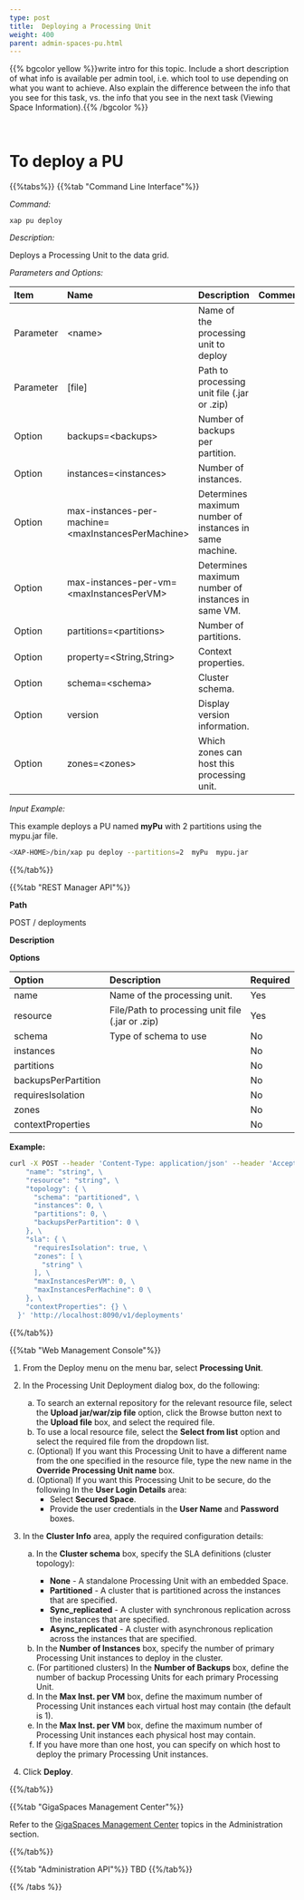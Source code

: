 ```yaml
---
type: post
title:  Deploying a Processing Unit
weight: 400
parent: admin-spaces-pu.html
---
```

 
 
{{% bgcolor yellow %}}write intro for this topic. Include a short description of what info is available per admin tool, i.e. which tool to use depending on what you want to achieve. Also explain the difference between the info that you see for this task, vs. the info that you see in the next task (Viewing Space Information).{{% /bgcolor %}}
 
 
<br> 

# To deploy a PU

{{%tabs%}}
{{%tab "Command Line Interface"%}}

*Command:*

`xap pu deploy`

*Description:*

Deploys a Processing Unit to the data grid.

*Parameters and Options:*

|Item | Name| Description | Comment |
|:----|:----|:------------|:--------|
|Parameter | \<name\> |Name of the processing unit to deploy||
|Parameter | \[file\] |Path to processing unit file (.jar or .zip) |  |
|Option    | backups=\<backups\> |Number of backups per partition.| |
|Option    | instances=\<instances\> |Number of instances.| |
|Option    | max-instances-per-machine=\<maxInstancesPerMachine\>|Determines maximum number of instances in same machine.| |
|Option    | max-instances-per-vm=\<maxInstancesPerVM\>| Determines maximum number of instances in same VM. ||
|Option    |partitions=\<partitions\> | Number of partitions. ||
|Option    |property=\<String,String\>|Context properties.||
|Option    |schema=\<schema\>|Cluster schema.||
|Option    |version | Display version information.||
|Option    |zones=\<zones\>| Which zones can host this processing unit.||

 
*Input Example:*

This example deploys a PU named **myPu** with 2 partitions using the mypu.jar file.

```bash
<XAP-HOME>/bin/xap pu deploy --partitions=2  myPu  mypu.jar
```
{{%/tab%}}


{{%tab "REST Manager API"%}}

**Path**

POST / deployments


**Description**


**Options**

| Option | Description | Required |
|:-------|:------------|:---------|
|name | Name of the processing unit.| Yes |
|resource|File/Path to processing unit file (.jar or .zip) | Yes|
|schema | Type of schema to use | No| 
|instances |  | No|
|partitions|  | No|
|backupsPerPartition| | No| 
|requiresIsolation| | No|
|zones| | No|
|contextProperties  | | No|
 
**Example:**
 

```bash
curl -X POST --header 'Content-Type: application/json' --header 'Accept: text/plain' -d '{ \ 
    "name": "string", \ 
    "resource": "string", \ 
    "topology": { \ 
      "schema": "partitioned", \ 
      "instances": 0, \ 
      "partitions": 0, \ 
      "backupsPerPartition": 0 \ 
    }, \ 
    "sla": { \ 
      "requiresIsolation": true, \ 
      "zones": [ \ 
        "string" \ 
      ], \ 
      "maxInstancesPerVM": 0, \ 
      "maxInstancesPerMachine": 0 \ 
    }, \ 
    "contextProperties": {} \ 
  }' 'http://localhost:8090/v1/deployments'
```
{{%/tab%}}


{{%tab "Web Management Console"%}}

1. From the Deploy menu on the menu bar, select **Processing Unit**.
1. In the Processing Unit Deployment dialog box, do the following:

	<ol type="a">
		<li>To search an external repository for the relevant resource file, select the <b>Upload jar/war/zip file</b> option, click the Browse button next to the <b>Upload file</b> box, and select the required file.</li>
		<li>To use a local resource file, select the <b>Select from list</b> option and select the required file from the dropdown list.</li>
		<li>(Optional) If you want this Processing Unit to have a different name from the one specified in the resource file, type the new name in the <b>Override Processing Unit name</b> box.</li>
		<li>(Optional) If you want this Processing Unit to be secure, do the following In the <b>User Login Details</b> area:
		<ul>
			<li>Select <b>Secured Space</b>.</li>
			<li>Provide the user credentials in the <b>User Name</b> and <b>Password</b> boxes.
		</ul>
		</ol>
1.	In the **Cluster Info** area, apply the required configuration details:
	<ol type="a">
		<li>In the <b>Cluster schema</b> box, specify the SLA definitions (cluster topology):</li>
		<ul>
			<li><b>None</b> - A standalone Processing Unit with an embedded Space.</li>
			<li><b>Partitioned</b> - A cluster that is partitioned across the instances that are specified.</li>
			<li><b>Sync_replicated</b> - A cluster with synchronous replication across the instances that are specified.</li>
			<li><b>Async_replicated</b> - A cluster with asynchronous replication across the instances that are specified.</li>
		</ul>
		<li>In the <b>Number of Instances</b> box,  specify the number of primary Processing Unit instances to deploy in the cluster.</li>
		<li>(For partitioned clusters) In the <b>Number of Backups</b> box, define the number of backup Processing Units for each primary Processing Unit.</li>
		<li>In the <b>Max Inst. per VM</b> box, define the maximum number of Processing Unit instances each virtual host may contain (the default is 1).</li>
		<li>In the <b>Max Inst. per VM</b> box, define the maximum number of Processing Unit instances each physical host may contain.</li>
		<li>If you have more than one host, you can specify on which host to deploy the primary Processing Unit instances.</li>
		</li>
	</ol>	
1. Click **Deploy**.
 
{{%/tab%}}

{{%tab "GigaSpaces Management Center"%}}

Refer to the [GigaSpaces Management Center](./gigaspaces-management-center.html) topics in the Administration section.

{{%/tab%}}


{{%tab "Administration API"%}}
TBD
{{%/tab%}}

{{% /tabs %}}

